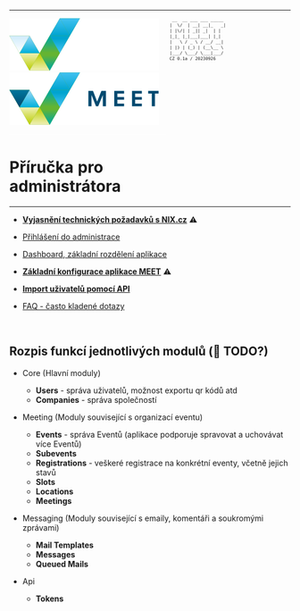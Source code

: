 <table>
<tr><td style="vertical-align: top; padding: 0">

[![MEET](../_data/MEET_H_04.svg#gh-dark-mode-only "MEET")](../README.md#gh-dark-mode-only)
[![MEET](../_data/MEET_H_03.svg#gh-light-mode-only "MEET")](../README.md#gh-light-mode-only)
![](../_data/w100.gif)
# Příručka pro administrátora
</td>
<td width="210" style="vertical-align: top">
<small style="font-size: 9px">

```
 __  __ ___ ___ _____ 
|  \/  | __| __|_   _|
| |\/| | _|| _|  | |  
|_|_ |_|___|___| |_|  
|   \ / _ \ / __/ __| 
| |) | (_) | (__\__ \
|___/ \___/ \___|___/
CZ 0.1a / 20230926
``` 
</small>
</td>
</tr>
</table>

- **[Vyjasnění technických požadavků s NIX.cz](pages/0000.md)** ⚠️

- [Přihlášení do administrace](pages/0001.md)

- [Dashboard, základní rozdělení aplikace](pages/0002.md)

- **[Základní konfigurace aplikace MEET](pages/0003.md)** ⚠️

- **[Import uživatelů pomocí API](pages/0004.md)**

- [FAQ - často kladené dotazy](pages/0005.md)

<br />

## Rozpis funkcí jednotlivých modulů (🚧 TODO?)
- Core (Hlavní moduly)
    - **Users** - správa uživatelů, možnost exportu qr kódů atd 
    - **Companies** - správa společností

- Meeting (Moduly související s organizací eventu)
    - **Events** - správa Eventů (aplikace podporuje spravovat a uchovávat více Eventů)
    - **Subevents**
    - **Registrations** - veškeré registrace na konkrétní eventy, včetně jejich stavů
    - **Slots**
    - **Locations**
    - **Meetings**

- Messaging (Moduly související s emaily, komentáři a soukromými zprávami)
    - **Mail Templates**
    - **Messages**
    - **Queued Mails**

- Api
    - **Tokens**
